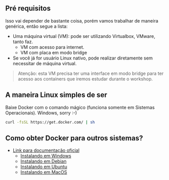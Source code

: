 ## Pré requisitos

Isso vai depender de bastante coisa, porém vamos trabalhar de maneira genérica, então segue a lista:

* Uma máquina virtual (VM): pode ser utilizando Virtualbox, VMware, tanto faz.
  * VM com acesso para internet.
  * VM com placa em modo bridge  
* Se você já for usuário Linux nativo, pode realizar diretamente sem necessitar de máquina virtual.

> Atenção: esta VM precisa ter uma interface em modo bridge para ter acesso aos containers que iremos estudar durante o workshop.


## A maneira Linux simples de ser

Baixe Docker com o comando mágico (funciona somente em Sistemas Operacionais). Windows, sorry :-)

```bash
curl -fsSL https://get.docker.com/ | sh
```

<a name="como-obter-docker"></a>
## Como obter Docker para outros sistemas?

- [Link para documentação oficial](https://docs.docker.com/install/)
    - [Instalando em Windows](https://docs.docker.com/docker-for-windows/install/)
    - [Instalando em Debian](https://docs.docker.com/install/linux/docker-ce/debian/)
    - [Instalando em Ubuntu](https://docs.docker.com/install/linux/docker-ce/ubuntu/)
    - [Instalando em MacOS](https://docs.docker.com/docker-for-mac/install/)
